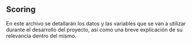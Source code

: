 ## Scoring
En este archivo se detallarán los datos y las variables que se van a utilizar durante el desarrollo del proyecto, así como una breve explicación de su relevancia dentro del mismo.
